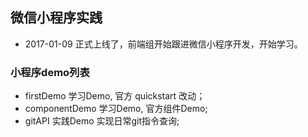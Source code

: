## 微信小程序实践
* 2017-01-09 正式上线了，前端组开始跟进微信小程序开发，开始学习。

### 小程序demo列表
* firstDemo  学习Demo, 官方 quickstart 改动；
* componentDemo 学习Demo, 官方组件Demo;
* gitAPI  实践Demo 实现日常git指令查询;
